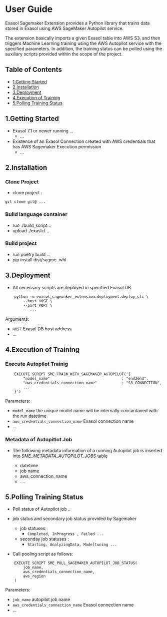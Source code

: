 # User Guide

Exasol Sagemaker Extension provides a Python library that trains data stored in Exasol using AWS SageMaker Autopilot service.

The extension basically imports a given Exasol table into AWS S3, and then triggers Machine Learning training using the AWS Autopilot service with the specified parameters. In addition, the training status can be polled using the auxiliary scripts provided within the scope of the project.

## Table of Contents

- [1.Getting Started](#getting-started)
- [2.Installation](#installation)
- [3.Deployment](#deployment)
- [4.Execution of Training](#execution_of_training)
- [5.Polling Training Status](#preparing-exasol-table)


## 1.Getting Started
- Exasol 7.1 or newer running ...
  - ...
- Existence of an Exasol Connection created with AWS credentials that has AWS Sagemaker Execution permission
  - ...

## 2.Installation
### Clone Project
- clone project :
```buildoutcfg
git clone git@ ...
```

### Build language container
- run ./build_script...
- upload ./exaslct ..

### Build project
- run poetry build ...
- pip install dist/sagme..whl


## 3.Deployment
- All necessary scripts are deployed in specified Exasol DB 
```buildoutcfg
    python -m exasol_sagemaker_extension.deployment.deploy_cli \
        --host HOST \ 
        --port PORT \
        -- ...
```

Arguments:
- ```HOST``` Exasol DB host address
- ...

## 4.Execution of Training
### Execute Autopilot Trainig
```buildoutcfg
    EXECUTE SCRIPT SME_TRAIN_WITH_SAGEMAKER_AUTOPILOT('{
        "model_name"                                : "end2end",
        "aws_credentials_connection_name"           : "S3_CONNECTION",
        ...
    }')
```

Parameters:
- ```model_name``` the unique model name will be internally concantaned with the run datetime
- ```aws_credentials_connection_name``` Exasol connection name
- ...

### Metadata of Autopitlot Job
- The following metadata information of a running Autopilot job is inserted into _SME_METADATA_AUTOPILOT_JOBS_ table

    - datetime 
    - job name
    - aws_connection_name 
    - ....


## 5.Polling Training Status
- Poll status of Autopilot job ..
- job status and secondary job status provided by Sagemaker
  - job statuses: 
    - ```Completed, InProgress , Failed ...```
  - seconday job statuses : 
    - ```Starting, AnalyzingData, Modeltuning ...```
    
- Call pooling script as follows:
```buildoutcfg
    EXECUTE SCRIPT SME_POLL_SAGEMAKER_AUTOPILOT_JOB_STATUS(
        job_name, 
        aws_credentials_connection_name, 
        aws_region
    ) 
```

Parameters:
- ```job_name``` autopilot job name
- ```aws_credentials_connection_name``` Exasol connection name
- ...

